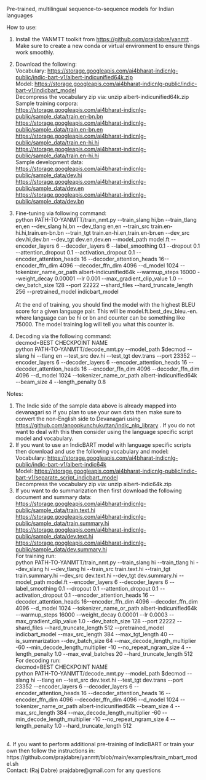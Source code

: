 Pre-trained, multilingual sequence-to-sequence models for Indian languages

How to use:

1. Install the YANMTT toolkit from https://github.com/prajdabre/yanmtt . Make sure to create a new conda or virtual environment to ensure things work smoothly.

2. Download the following: <br>
Vocabulary: https://storage.googleapis.com/ai4bharat-indicnlg-public/indic-bart-v1/albert-indicunified64k.zip <br>
Model: https://storage.googleapis.com/ai4bharat-indicnlg-public/indic-bart-v1/indicbart_model <br> 
Decompress the vocabulary zip via: unzip albert-indicunified64k.zip <br>
Sample training corpora: <br>
https://storage.googleapis.com/ai4bharat-indicnlg-public/sample_data/train.en-bn.bn <br>
https://storage.googleapis.com/ai4bharat-indicnlg-public/sample_data/train.en-bn.en <br>
https://storage.googleapis.com/ai4bharat-indicnlg-public/sample_data/train.en-hi.hi <br>
https://storage.googleapis.com/ai4bharat-indicnlg-public/sample_data/train.en-hi.hi <br> 
Sample development data: <br>
https://storage.googleapis.com/ai4bharat-indicnlg-public/sample_data/dev.hi <br>
https://storage.googleapis.com/ai4bharat-indicnlg-public/sample_data/dev.en <br>
https://storage.googleapis.com/ai4bharat-indicnlg-public/sample_data/dev.bn <br>

3. Fine-tuning via following command: <br>
python PATH-TO-YANMTT/train_nmt.py --train_slang hi,bn --train_tlang en,en --dev_slang hi,bn --dev_tlang en,en --train_src train.en-hi.hi,train.en-bn.bn --train_tgt train.en-hi.en,train.en-bn.en --dev_src dev.hi,dev.bn --dev_tgt dev.en,dev.en --model_path model.ft --encoder_layers 6 --decoder_layers 6 --label_smoothing 0.1 --dropout 0.1 --attention_dropout 0.1 --activation_dropout 0.1 --encoder_attention_heads 16 --decoder_attention_heads 16--encoder_ffn_dim 4096 --decoder_ffn_dim 4096 --d_model 1024 --tokenizer_name_or_path albert-indicunified64k --warmup_steps 16000 --weight_decay 0.00001 --lr 0.001 --max_gradient_clip_value 1.0 --dev_batch_size 128 --port 22222 --shard_files --hard_truncate_length 256 --pretrained_model indicbart_model <br> <br>
At the end of training, you should find the model with the highest BLEU score for a given language pair. This will be model.ft.best_dev_bleu.<language>-en.<counter> where language can be  hi or bn and counter can be something like 75000. The model training log will tell you what this counter is. <br>
4. Decoding via the following command: <br>
decmod=BEST CHECKPOINT NAME <br>
python PATH-TO-YANMTT/decode_nmt.py --model_path $decmod --slang hi --tlang en --test_src dev.hi --test_tgt dev.trans --port 23352 --encoder_layers 6 --decoder_layers 6 --encoder_attention_heads 16 --decoder_attention_heads 16 --encoder_ffn_dim 4096 --decoder_ffn_dim 4096 --d_model 1024 --tokenizer_name_or_path albert-indicunified64k --beam_size 4 --length_penalty 0.8


Notes:

1. The Indic side of the sample data above is already mapped into devanagari so if you plan to use your own data then make sure to convert the non-English side to Devanagari using https://github.com/anoopkunchukuttan/indic_nlp_library . If you do not want to deal with this then consider using the language specific script model and vocabulary.
2. If you want to use an IndicBART model with language specific scripts then download and use the following vocabulary and model: <br>
Vocabulary: https://storage.googleapis.com/ai4bharat-indicnlg-public/indic-bart-v1/albert-indic64k <br>
Model: https://storage.googleapis.com/ai4bharat-indicnlg-public/indic-bart-v1/separate_script_indicbart_model <br> 
Decompress the vocabulary zip via: unzip albert-indic64k.zip <br>
3. If you want to do summarization then first download the following document and summary data: <br>
https://storage.googleapis.com/ai4bharat-indicnlg-public/sample_data/train.text.hi <br>
https://storage.googleapis.com/ai4bharat-indicnlg-public/sample_data/train.summary.hi <br>
https://storage.googleapis.com/ai4bharat-indicnlg-public/sample_data/dev.text.hi <br>
https://storage.googleapis.com/ai4bharat-indicnlg-public/sample_data/dev.summary.hi <br>
For training run: <br>
python PATH-TO-YANMTT/train_nmt.py --train_slang hi --train_tlang hi --dev_slang hi --dev_tlang hi --train_src train.text.hi --train_tgt train.summary.hi --dev_src dev.text.hi --dev_tgt dev.summary.hi --model_path model.ft --encoder_layers 6 --decoder_layers 6 --label_smoothing 0.1 --dropout 0.1 --attention_dropout 0.1 --activation_dropout 0.1 --encoder_attention_heads 16 --decoder_attention_heads 16--encoder_ffn_dim 4096 --decoder_ffn_dim 4096 --d_model 1024 --tokenizer_name_or_path albert-indicunified64k --warmup_steps 16000 --weight_decay 0.00001 --lr 0.0003 --max_gradient_clip_value 1.0 --dev_batch_size 128 --port 22222 --shard_files --hard_truncate_length 512 --pretrained_model indicbart_model --max_src_length 384 --max_tgt_length 40 --is_summarization --dev_batch_size 64 --max_decode_length_multiplier -60 --min_decode_length_multiplier -10 --no_repeat_ngram_size 4 --length_penalty 1.0 --max_eval_batches 20 --hard_truncate_length 512 <br>
For decoding run: <br>
decmod=BEST CHECKPOINT NAME <br>
python PATH-TO-YANMTT/decode_nmt.py --model_path $decmod --slang hi --tlang en --test_src dev.text.hi --test_tgt dev.trans --port 23352 --encoder_layers 6 --decoder_layers 6 --encoder_attention_heads 16 --decoder_attention_heads 16 --encoder_ffn_dim 4096 --decoder_ffn_dim 4096 --d_model 1024 --tokenizer_name_or_path albert-indicunified64k --beam_size 4 --max_src_length 384 --max_decode_length_multiplier -60 --min_decode_length_multiplier -10 --no_repeat_ngram_size 4 --length_penalty 1.0 --hard_truncate_length 512 
<br>
4. If you want to perform additional pre-training of IndicBART or train your own then follow the instructions in: https://github.com/prajdabre/yanmtt/blob/main/examples/train_mbart_model.sh

<br>
Contact: (Raj Dabre) prajdabre@gmail.com for any questions
